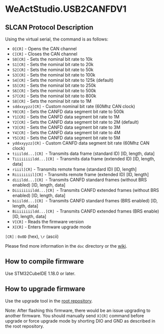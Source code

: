 # WeActStudio.USB2CANFDV1

## SLCAN Protocol Description

Using the virtual serial, the command is as follows:
- `O[CR]` - Opens the CAN channel
- `C[CR]` - Closes the CAN channel
- `S0[CR]` - Sets the nominal bit rate to 10k
- `S1[CR]` - Sets the nominal bit rate to 20k
- `S2[CR]` - Sets the nominal bit rate to 50k
- `S3[CR]` - Sets the nominal bit rate to 100k
- `S4[CR]` - Sets the nominal bit rate to 125k (default)
- `S5[CR]` - Sets the nominal bit rate to 250k
- `S6[CR]` - Sets the nominal bit rate to 500k
- `S7[CR]` - Sets the nominal bit rate to 800k
- `S8[CR]` - Sets the nominal bit rate to 1M
- `sddxxyyzz[CR]` - Custom nominal bit rate (60Mhz CAN clock)
- `Y0[CR]` - Sets the CANFD data segment bit rate to 500k
- `Y1[CR]` - Sets the CANFD data segment bit rate to 1M
- `Y2[CR]` - Sets the CANFD data segment bit rate to 2M (default)
- `Y3[CR]` - Sets the CANFD data segment bit rate to 3M
- `Y4[CR]` - Sets the CANFD data segment bit rate to 4M
- `Y5[CR]` - Sets the CANFD data segment bit rate to 5M
- `yddxxyyzz[CR]` - Custom CANFD data segment bit rate (60Mhz CAN clock)
- `tiiildd...[CR] `- Transmits data frame (standard ID) [ID, length, data]
- `Tiiiiiiiildd...[CR] `- Transmits data frame (extended ID) [ID, length, data]
- `riiil[CR]` - Transmits remote frame (standard ID) [ID, length]
- `Riiiiiiiil[CR]` - Transmits remote frame (extended ID) [ID, length]
- `diiildd...[CR] `- Transmits CANFD standard frames (without BRS enabled) [ID, length, data]
- `Diiiiiiiildd...[CR] `- Transmits CANFD extended frames (without BRS enabled) [ID, length, data]
- `biiildd...[CR] `- Transmits CANFD standard frames (BRS enabled) [ID, length, data]
- `Biiiiiiiildd...[CR] `- Transmits CANFD extended frames (BRS enable) [ID, length, data]
- `V[CR]` - Reads the firmware version
- `X[CR]` - Enters firmware upgrade mode

`[CR]` : `0x0D` (hex), `\r` (ascii)

Please find more information in the `doc` directory or the [wiki](https://github.com/Nakakiyo092/usb2canfdv1/wiki).

## How to compile firmware
Use STM32CubeIDE 1.18.0 or later.

## How to upgrade firmware
Use the upgrade tool in the [root repository](https://github.com/WeActStudio/WeActStudio.USB2CANFDV1).

Note: After flashing this firmware, there would be an issue upgrading to another firmware.
You should manually send `X[CR]` command before upgrade or force upgrade mode by shorting DIO and GND as described in the root repository.

